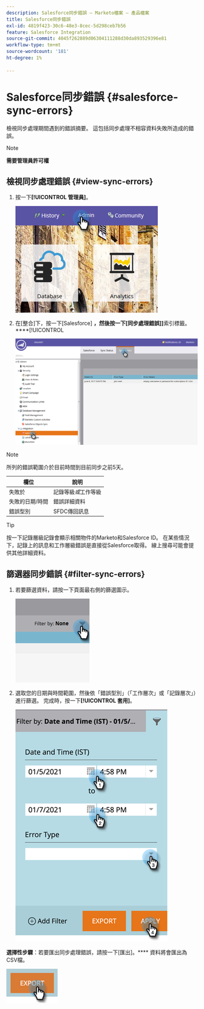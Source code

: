 ```yaml
---
description: Salesforce同步錯誤 — Marketo檔案 — 產品檔案
title: Salesforce同步錯誤
exl-id: 4819f423-30c6-48e3-8cec-5d298ceb7b56
feature: Salesforce Integration
source-git-commit: 4045f262889d06304111288d30da893529396e81
workflow-type: tm+mt
source-wordcount: '181'
ht-degree: 1%

---
```


# Salesforce同步錯誤 {#salesforce-sync-errors}

檢視同步處理期間遇到的錯誤摘要。 這包括同步處理不相容資料失敗所造成的錯誤。

>[!NOTE]
>
>**需要管理員許可權**

## 檢視同步處理錯誤 {#view-sync-errors}

1. 按一下&#x200B;**[!UICONTROL 管理員]**。

   ![](assets/salesforce-sync-errors-1.png)

1. 在[整合]下，按一下[Salesforce] **，然後按一下[同步處理錯誤]]**&#x200B;索引標籤。****[!UICONTROL 

   ![](assets/salesforce-sync-errors-2.png)

>[!NOTE]
>
>所列的錯誤範圍介於目前時間到目前同步之前5天。

| 欄位 | 說明 |
|---|---|
| 失敗於 | 記錄等級&#x200B;_或_&#x200B;工作等級 |
| 失敗的日期/時間 | 錯誤詳細資料 |
| 錯誤型別 | SFDC傳回訊息 |

>[!TIP]
>
>按一下記錄層級記錄會顯示相關物件的Marketo和Salesforce ID。 在某些情況下，記錄上的訊息和工作層級錯誤是直接從Salesforce取得。 線上搜尋可能會提供其他詳細資料。

## 篩選器同步錯誤 {#filter-sync-errors}

1. 若要篩選資料，請按一下頁面最右側的篩選圖示。

   ![](assets/salesforce-sync-errors-3.png)

1. 選取您的日期與時間範圍，然後依「錯誤型別」（「工作層次」或「記錄層次」）進行篩選。 完成時，按一下&#x200B;**[!UICONTROL 套用]**。

   ![](assets/salesforce-sync-errors-4.png)

**選擇性步驟**：若要匯出同步處理錯誤，請按一下[匯出]。**** 資料將會匯出為CSV檔。

![](assets/salesforce-sync-errors-5.png)
